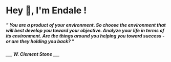 <h1 title="head"> Hey 👋, I'm Endale !</h1>

**<h5><i>" You are a product of your environment. So choose the environment that will best develop you toward your objective. Analyze your life in terms of its environment. Are the things around you helping you toward success - or are they holding you back? "</i></h5>**

*<b>___ W. Clement Stone ___</b>*
